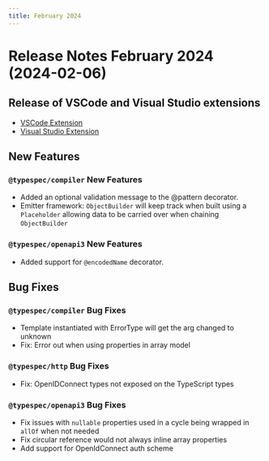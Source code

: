 ```yaml
---
title: February 2024
---
```


# Release Notes February 2024 (2024-02-06)

## Release of VSCode and Visual Studio extensions

- [VSCode Extension](https://marketplace.visualstudio.com/items?itemName=typespec.vscode-extension)
- [Visual Studio Extension](https://marketplace.visualstudio.com/items?itemName=typespec.typespecvs)

## New Features

### `@typespec/compiler` New Features

- Added an optional validation message to the @pattern decorator.
- Emitter framework: `ObjectBuilder` will keep track when built using a `Placeholder` allowing data to be carried over when chaining `ObjectBuilder`

### `@typespec/openapi3` New Features

- Added support for `@encodedName` decorator.

## Bug Fixes

### `@typespec/compiler` Bug Fixes

- Template instantiated with ErrorType will get the arg changed to unknown
- Fix: Error out when using properties in array model

### `@typespec/http` Bug Fixes

- Fix: OpenIDConnect types not exposed on the TypeScript types

### `@typespec/openapi3` Bug Fixes

- Fix issues with `nullable` properties used in a cycle being wrapped in `allOf` when not needed
- Fix circular reference would not always inline array properties
- Add support for OpenIdConnect auth scheme

